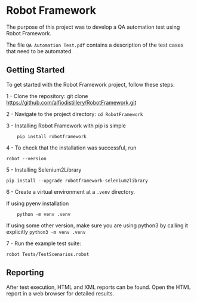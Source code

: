 
# Robot Framework

The purpose of this project was to develop a QA automation test using Robot Framework.

The file `QA Automation Test.pdf` contains a description of the test cases that need to be automated.



## Getting Started

To get started with the Robot Framework project, follow these steps:

1 - Clone the repository: git clone https://github.com/alfiodistillery/RobotFramework.git

2 - Navigate to the project directory: `cd RobotFramework`

3 - Installing Robot Framework with pip is simple
```
    pip install robotframework
```
4 - To check that the installation was successful, run
```
robot --version 
```
5 - Installing Selenium2Library 
```
pip install --upgrade robotframework-selenium2library
```
6 - Create a virtual environment at a `.venv` directory.

If using pyenv installation
    
        python -m venv .venv
    
If using some other version, make sure you are using python3 by calling it explicitly
    ```
        python3 -m venv .venv
    ```
    
7 - Run the example test suite: 
```
robot Tests/TestScenarios.robot 
```


## Reporting

After test execution, HTML and XML reports can be found. Open the HTML report in a web browser for detailed results.



